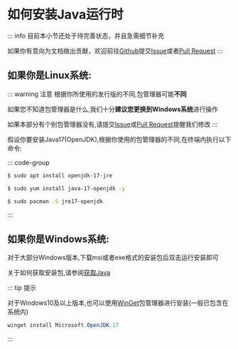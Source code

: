 # 如何安装Java运行时

::: info
目前本小节还处于待完善状态，并且急需细节补充

如果你有意向为文档做出贡献，欢迎前往[Github](https://github.com/Yang-qwq/MCServerOwnerFaqs)提交[Issue](https://github.com/Yang-qwq/MCServerOwnerFaqs/issues)或者[Pull Request](https://github.com/Yang-qwq/MCServerOwnerFaqs/pulls)
:::

## 如果你是**Linux**系统:
::: warning 注意
根据你所使用的发行版的不同,包管理器可能**不同**

如果您不知道包管理器是什么,我们十分**建议您更换到Windows系统**进行操作

如果本部分有个别包管理器没有,请提交[Issue](https://github.com/Yang-qwq/MCServerOwnerFaqs/issues)或[Pull Request](https://github.com/Yang-qwq/MCServerOwnerFaqs/pulls)提醒我们修改
:::

假设你要安装Java17(OpenJDK),根据你使用的包管理器的不同,在终端内执行以下命令:

::: code-group 
  
 ```sh [apt] 
 $ sudo apt install openjdk-17-jre
 ``` 
  
 ```sh [yum] 
 $ sudo yum install java-17-openjdk -y
 ``` 
  
 ```sh [pacman] 
 $ sudo pacman -S jre17-openjdk
 ``` 

:::

## 如果你是**Windows**系统:

对于大部分Windows版本,下载msi或者exe格式的安装包后双击运行安装即可

关于如何获取安装包,请参阅[获取Java](./get-java.md)

::: tip 提示

对于Windows10及以上版本,也可以使用[WinGet](https://learn.microsoft.com/zh-cn/windows/package-manager/winget/#install-winget)包管理器进行安装(一般已包含在系统内)

```powershell
winget install Microsoft.OpenJDK.17
```
:::